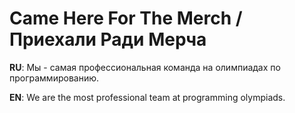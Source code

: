 # Came Here For The Merch / Приехали Ради Мерча

**RU**:
Мы - самая профессиональная команда на олимпиадах по программированию.

**EN**:
We are the most professional team at programming olympiads.
